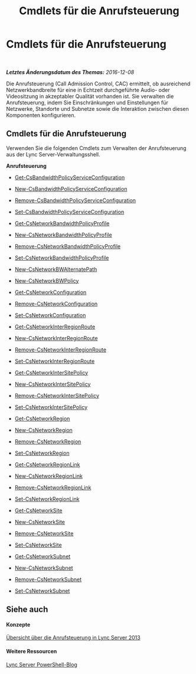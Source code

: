 ﻿---
title: Cmdlets für die Anrufsteuerung
TOCTitle: Cmdlets für die Anrufsteuerung
ms:assetid: dd9d3912-b562-4839-a337-bfc5277cfb62
ms:mtpsurl: https://technet.microsoft.com/de-de/library/Gg415676(v=OCS.15)
ms:contentKeyID: 49295631
ms.date: 12/10/2016
mtps_version: v=OCS.15
ms.translationtype: HT
---

# Cmdlets für die Anrufsteuerung

 

_**Letztes Änderungsdatum des Themas:** 2016-12-08_

Die Anrufsteuerung (Call Admission Control, CAC) ermittelt, ob ausreichend Netzwerkbandbreite für eine in Echtzeit durchgeführte Audio- oder Videositzung in akzeptabler Qualität vorhanden ist. Sie verwalten die Anrufsteuerung, indem Sie Einschränkungen und Einstellungen für Netzwerke, Standorte und Subnetze sowie die Interaktion zwischen diesen Komponenten konfigurieren.

## Cmdlets für die Anrufsteuerung

Verwenden Sie die folgenden Cmdlets zum Verwalten der Anrufsteuerung aus der Lync Server-Verwaltungsshell.

**Anrufsteuerung**

  - [Get-CsBandwidthPolicyServiceConfiguration](get-csbandwidthpolicyserviceconfiguration.md)

  - [New-CsBandwidthPolicyServiceConfiguration](new-csbandwidthpolicyserviceconfiguration.md)

  - [Remove-CsBandwidthPolicyServiceConfiguration](remove-csbandwidthpolicyserviceconfiguration.md)

  - [Set-CsBandwidthPolicyServiceConfiguration](set-csbandwidthpolicyserviceconfiguration.md)

  - [Get-CsNetworkBandwidthPolicyProfile](get-csnetworkbandwidthpolicyprofile.md)

  - [New-CsNetworkBandwidthPolicyProfile](new-csnetworkbandwidthpolicyprofile.md)

  - [Remove-CsNetworkBandwidthPolicyProfile](remove-csnetworkbandwidthpolicyprofile.md)

  - [Set-CsNetworkBandwidthPolicyProfile](set-csnetworkbandwidthpolicyprofile.md)

  - [New-CsNetworkBWAlternatePath](new-csnetworkbwalternatepath.md)

  - [New-CsNetworkBWPolicy](new-csnetworkbwpolicy.md)

  - [Get-CsNetworkConfiguration](get-csnetworkconfiguration.md)

  - [Remove-CsNetworkConfiguration](remove-csnetworkconfiguration.md)

  - [Set-CsNetworkConfiguration](set-csnetworkconfiguration.md)

  - [Get-CsNetworkInterRegionRoute](get-csnetworkinterregionroute.md)

  - [New-CsNetworkInterRegionRoute](new-csnetworkinterregionroute.md)

  - [Remove-CsNetworkInterRegionRoute](remove-csnetworkinterregionroute.md)

  - [Set-CsNetworkInterRegionRoute](set-csnetworkinterregionroute.md)

  - [Get-CsNetworkInterSitePolicy](get-csnetworkintersitepolicy.md)

  - [New-CsNetworkInterSitePolicy](new-csnetworkintersitepolicy.md)

  - [Remove-CsNetworkInterSitePolicy](remove-csnetworkintersitepolicy.md)

  - [Set-CsNetworkInterSitePolicy](set-csnetworkintersitepolicy.md)

  - [Get-CsNetworkRegion](get-csnetworkregion.md)

  - [New-CsNetworkRegion](new-csnetworkregion.md)

  - [Remove-CsNetworkRegion](remove-csnetworkregion.md)

  - [Set-CsNetworkRegion](set-csnetworkregion.md)

  - [Get-CsNetworkRegionLink](get-csnetworkregionlink.md)

  - [New-CsNetworkRegionLink](new-csnetworkregionlink.md)

  - [Remove-CsNetworkRegionLink](remove-csnetworkregionlink.md)

  - [Set-CsNetworkRegionLink](set-csnetworkregionlink.md)

  - [Get-CsNetworkSite](get-csnetworksite.md)

  - [New-CsNetworkSite](new-csnetworksite.md)

  - [Remove-CsNetworkSite](remove-csnetworksite.md)

  - [Set-CsNetworkSite](set-csnetworksite.md)

  - [Get-CsNetworkSubnet](get-csnetworksubnet.md)

  - [New-CsNetworkSubnet](new-csnetworksubnet.md)

  - [Remove-CsNetworkSubnet](remove-csnetworksubnet.md)

  - [Set-CsNetworkSubnet](set-csnetworksubnet.md)

## Siehe auch

#### Konzepte

[Übersicht über die Anrufsteuerung in Lync Server 2013](lync-server-2013-overview-of-call-admission-control.md)  

#### Weitere Ressourcen

[Lync Server PowerShell-Blog](http://go.microsoft.com/fwlink/?linkid=203150%26clcid=0x407)

